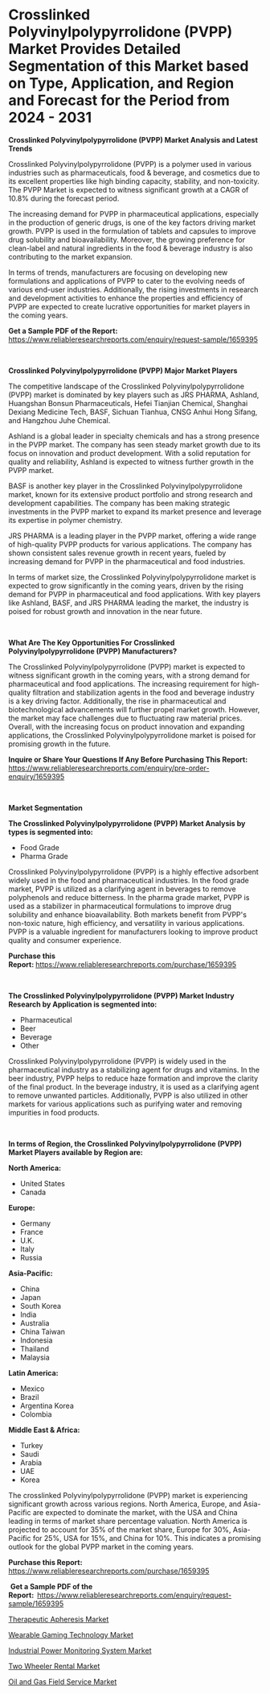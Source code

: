 <p><h1>Crosslinked Polyvinylpolypyrrolidone (PVPP) Market Provides Detailed Segmentation of this Market based on Type, Application, and Region and Forecast for the Period from 2024 - 2031</h1></p><p><strong>Crosslinked Polyvinylpolypyrrolidone (PVPP) Market Analysis and Latest Trends</strong></p>
<p><p>Crosslinked Polyvinylpolypyrrolidone (PVPP) is a polymer used in various industries such as pharmaceuticals, food & beverage, and cosmetics due to its excellent properties like high binding capacity, stability, and non-toxicity. The PVPP Market is expected to witness significant growth at a CAGR of 10.8% during the forecast period.</p><p>The increasing demand for PVPP in pharmaceutical applications, especially in the production of generic drugs, is one of the key factors driving market growth. PVPP is used in the formulation of tablets and capsules to improve drug solubility and bioavailability. Moreover, the growing preference for clean-label and natural ingredients in the food & beverage industry is also contributing to the market expansion.</p><p>In terms of trends, manufacturers are focusing on developing new formulations and applications of PVPP to cater to the evolving needs of various end-user industries. Additionally, the rising investments in research and development activities to enhance the properties and efficiency of PVPP are expected to create lucrative opportunities for market players in the coming years.</p></p>
<p><strong>Get a Sample PDF of the Report:&nbsp;</strong> <a href="https://www.reliableresearchreports.com/enquiry/request-sample/1659395">https://www.reliableresearchreports.com/enquiry/request-sample/1659395</a></p>
<p>&nbsp;</p>
<p><strong>Crosslinked Polyvinylpolypyrrolidone (PVPP) Major Market Players</strong></p>
<p><p>The competitive landscape of the Crosslinked Polyvinylpolypyrrolidone (PVPP) market is dominated by key players such as JRS PHARMA, Ashland, Huangshan Bonsun Pharmaceuticals, Hefei Tianjian Chemical, Shanghai Dexiang Medicine Tech, BASF, Sichuan Tianhua, CNSG Anhui Hong Sifang, and Hangzhou Juhe Chemical.</p><p>Ashland is a global leader in specialty chemicals and has a strong presence in the PVPP market. The company has seen steady market growth due to its focus on innovation and product development. With a solid reputation for quality and reliability, Ashland is expected to witness further growth in the PVPP market.</p><p>BASF is another key player in the Crosslinked Polyvinylpolypyrrolidone market, known for its extensive product portfolio and strong research and development capabilities. The company has been making strategic investments in the PVPP market to expand its market presence and leverage its expertise in polymer chemistry.</p><p>JRS PHARMA is a leading player in the PVPP market, offering a wide range of high-quality PVPP products for various applications. The company has shown consistent sales revenue growth in recent years, fueled by increasing demand for PVPP in the pharmaceutical and food industries.</p><p>In terms of market size, the Crosslinked Polyvinylpolypyrrolidone market is expected to grow significantly in the coming years, driven by the rising demand for PVPP in pharmaceutical and food applications. With key players like Ashland, BASF, and JRS PHARMA leading the market, the industry is poised for robust growth and innovation in the near future.</p></p>
<p>&nbsp;</p>
<p><strong>What Are The Key Opportunities For Crosslinked Polyvinylpolypyrrolidone (PVPP) Manufacturers?</strong></p>
<p><p>The Crosslinked Polyvinylpolypyrrolidone (PVPP) market is expected to witness significant growth in the coming years, with a strong demand for pharmaceutical and food applications. The increasing requirement for high-quality filtration and stabilization agents in the food and beverage industry is a key driving factor. Additionally, the rise in pharmaceutical and biotechnological advancements will further propel market growth. However, the market may face challenges due to fluctuating raw material prices. Overall, with the increasing focus on product innovation and expanding applications, the Crosslinked Polyvinylpolypyrrolidone market is poised for promising growth in the future.</p></p>
<p><strong>Inquire or Share Your Questions If Any Before Purchasing This Report:</strong> <a href="https://www.reliableresearchreports.com/enquiry/pre-order-enquiry/1659395">https://www.reliableresearchreports.com/enquiry/pre-order-enquiry/1659395</a></p>
<p>&nbsp;</p>
<p><strong>Market Segmentation</strong></p>
<p><strong>The Crosslinked Polyvinylpolypyrrolidone (PVPP) Market Analysis by types is segmented into:</strong></p>
<p><ul><li>Food Grade</li><li>Pharma Grade</li></ul></p>
<p><p>Crosslinked Polyvinylpolypyrrolidone (PVPP) is a highly effective adsorbent widely used in the food and pharmaceutical industries. In the food grade market, PVPP is utilized as a clarifying agent in beverages to remove polyphenols and reduce bitterness. In the pharma grade market, PVPP is used as a stabilizer in pharmaceutical formulations to improve drug solubility and enhance bioavailability. Both markets benefit from PVPP's non-toxic nature, high efficiency, and versatility in various applications. PVPP is a valuable ingredient for manufacturers looking to improve product quality and consumer experience.</p></p>
<p><strong>Purchase this Report:&nbsp;</strong><a href="https://www.reliableresearchreports.com/purchase/1659395">https://www.reliableresearchreports.com/purchase/1659395</a></p>
<p>&nbsp;</p>
<p><strong>The Crosslinked Polyvinylpolypyrrolidone (PVPP) Market Industry Research by Application is segmented into:</strong></p>
<p><ul><li>Pharmaceutical</li><li>Beer</li><li>Beverage</li><li>Other</li></ul></p>
<p><p>Crosslinked Polyvinylpolypyrrolidone (PVPP) is widely used in the pharmaceutical industry as a stabilizing agent for drugs and vitamins. In the beer industry, PVPP helps to reduce haze formation and improve the clarity of the final product. In the beverage industry, it is used as a clarifying agent to remove unwanted particles. Additionally, PVPP is also utilized in other markets for various applications such as purifying water and removing impurities in food products.</p></p>
<p>&nbsp;</p>
<p><strong>In terms of Region, the Crosslinked Polyvinylpolypyrrolidone (PVPP) Market Players available by Region are:</strong></p>
<p>
    <p> <strong> North America: </strong>
        <ul>
            <li>United States</li>
            <li>Canada</li>
        </ul>
        </p> 
    <p> <strong> Europe: </strong>
        <ul>
            <li>Germany</li>
            <li>France</li>
            <li>U.K.</li>
            <li>Italy</li>
            <li>Russia</li>
        </ul>
        </p> 
    <p> <strong> Asia-Pacific: </strong>
        <ul>
            <li>China</li>
            <li>Japan</li>
            <li>South Korea</li>
            <li>India</li>
            <li>Australia</li>
            <li>China Taiwan</li>
            <li>Indonesia</li>
            <li>Thailand</li>
            <li>Malaysia</li>
        </ul>
        </p> 
    <p> <strong> Latin America: </strong>
        <ul>
            <li>Mexico</li>
            <li>Brazil</li>
            <li>Argentina Korea</li>
            <li>Colombia</li>
        </ul>
        </p> 
    <p> <strong> Middle East & Africa: </strong>
        <ul>
            <li>Turkey</li>
            <li>Saudi</li>
            <li>Arabia</li>
            <li>UAE</li>
            <li>Korea</li>
        </ul>
    </p>
    </p>
<p><p>The crosslinked Polyvinylpolypyrrolidone (PVPP) market is experiencing significant growth across various regions. North America, Europe, and Asia-Pacific are expected to dominate the market, with the USA and China leading in terms of market share percentage valuation. North America is projected to account for 35% of the market share, Europe for 30%, Asia-Pacific for 25%, USA for 15%, and China for 10%. This indicates a promising outlook for the global PVPP market in the coming years.</p></p>
<p><strong>Purchase this Report: </strong><a href="https://www.reliableresearchreports.com/purchase/1659395">https://www.reliableresearchreports.com/purchase/1659395</a></p>
<p>&nbsp;<strong>Get a Sample PDF of the Report:&nbsp;&nbsp;</strong><a href="https://www.reliableresearchreports.com/enquiry/request-sample/1659395">https://www.reliableresearchreports.com/enquiry/request-sample/1659395</a></p>
<p><strong></strong></p>
<p><p><a href="https://medium.com/@madiemoore67546/therapeutic-apheresis-market-the-key-to-successful-business-strategy-forecast-till-2031-bb6c3d3fa274">Therapeutic Apheresis Market</a></p><p><a href="https://medium.com/@madiemoore67546/wearable-gaming-technology-market-analysis-and-sze-forecasted-for-period-from-2024-to-2031-fc3dc03aa4c1">Wearable Gaming Technology Market</a></p><p><a href="https://medium.com/@madiemoore67546/industrial-power-monitoring-system-market-share-evolution-and-market-growth-trends-2024-2031-a00e842b9562">Industrial Power Monitoring System Market</a></p><p><a href="https://medium.com/@madiemoore67546/two-wheeler-rental-market-size-market-outlook-and-market-forecast-2024-to-2031-7ca8f1063e3f">Two Wheeler Rental Market</a></p><p><a href="https://medium.com/p/851bd86b7684/edit">Oil and Gas Field Service Market</a></p></p>